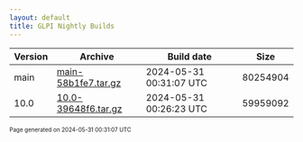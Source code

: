 ```yaml
---
layout: default
title: GLPI Nightly Builds
---
```


Version|Archive|Build date|Size
---|---|---|---
main|[main-58b1fe7.tar.gz](main-58b1fe7.tar.gz)|2024-05-31 00:31:07 UTC|80254904
10.0|[10.0-39648f6.tar.gz](10.0-39648f6.tar.gz)|2024-05-31 00:26:23 UTC|59959092

<font size="1">Page generated on 2024-05-31 00:31:07 UTC</font>
